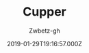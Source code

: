 ---
title: Cupper
github: https://github.com/zwbetz-gh/cupper-hugo-theme
demo: https://cupper-hugo-theme.netlify.com/
author: Zwbetz-gh
ssg:
  - Hugo
cms:
  - Markdown
date: 2019-01-29T19:16:57.000Z
description: An accessibility-friendly Hugo theme, ported from the original Cupper project.
draft: true
publish_date: '2019-01-29T19:16:57Z'
update_date: '2022-12-05T16:06:25Z'
github_star: 268
github_fork: 173
---